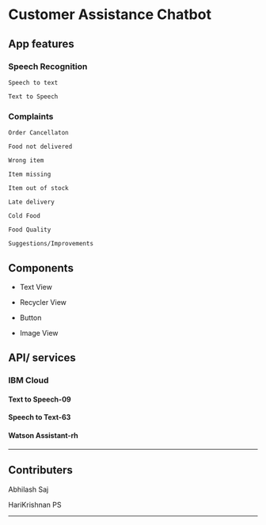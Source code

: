 # Customer Assistance Chatbot

## App features

### Speech Recognition
    
    Speech to text
    
    Text to Speech

### Complaints

    Order Cancellaton
    
    Food not delivered
    
    Wrong item
    
    Item missing
    
    Item out of stock
    
    Late delivery
    
    Cold Food
    
    Food Quality
    
    Suggestions/Improvements


## Components 

* Text View

* Recycler View

* Button

* Image View

## API/ services

### IBM Cloud 

#### Text to Speech-09



#### Speech to Text-63


   
#### Watson Assistant-rh



------

## Contributers
Abhilash Saj

HariKrishnan PS

------
